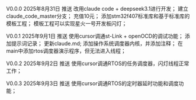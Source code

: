 V0.0.0
2025年8月31日 推送
改用claude code + deepseek3.1进行开发；
建立claude_code_master分支；
充值10元；
添加stm32f407标准库和基于标准库的模板工程；
模板工程可以实现星火一号开发板闪灯；

V0.0.1
2025年9月1日 推送
使用cursor调通st-Link + openOCD的调试功能；
添加提示词记录；
更新claude.md;
添加操作系统调度器内核，并添加注释；
在main中添加rtos调度器演示程序，但无法进入线程；

V0.0.2
2025年9月2日 推送
使用cursor调通RTOS的任务调度器，闪灯线程正常工作；

V0.0.3
2025年9月3日 推送
使用cursor调通RTOS的定时器延时功能和调度功能；